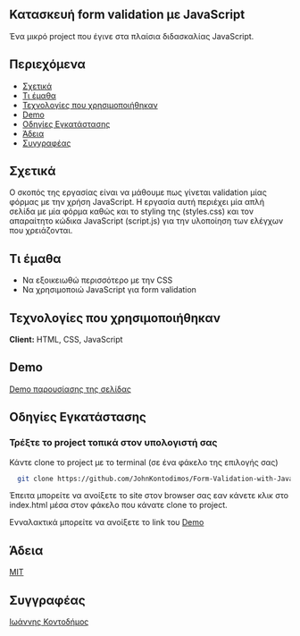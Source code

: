 ## Κατασκευή form validation με JavaScript

Ένα μικρό project που έγινε στα πλαίσια διδασκαλίας JavaScript.

## Περιεχόμενα

* [Σχετικά](#σχετικά)
* [Τι έμαθα](#τι-έμαθα)
* [Τεχνολογίες που χρησιμοποιήθηκαν](#τεχνολογίες-που-χρησιμοποιήθηκαν)
* [Demo](#demo)
* [Οδηγίες Εγκατάστασης](#οδηγίες-εγκατάστασης)
* [Άδεια](#άδεια)
* [Συγγραφέας](#συγγραφέας)

## Σχετικά

Ο σκοπός της εργασίας είναι να μάθουμε πως γίνεται validation μίας φόρμας με την χρήση JavaScript. Η εργασία αυτή περιέχει μία απλή σελίδα με μία φόρμα καθώς και το styling της (styles.css) και τον απαραίτητο κώδικα JavaScript (script.js) για την υλοποίηση των ελέγχων που χρειάζονται.


## Τι έμαθα

- Να εξοικειωθώ περισσότερο με την CSS
- Να χρησιμοποιώ JavaScript για form validation


## Τεχνολογίες που χρησιμοποιήθηκαν

**Client:** HTML, CSS, JavaScript

## Demo

[Demo παρουσίασης της σελίδας](https://johnkontodimos.github.io/Form-Validation-with-JavaScript/)

## Οδηγίες Εγκατάστασης

### Τρέξτε το project τοπικά στον υπολογιστή σας

Κάντε clone το project με το terminal (σε ένα φάκελο της επιλογής σας)

```bash
  git clone https://github.com/JohnKontodimos/Form-Validation-with-JavaScript
```

Έπειτα μπορείτε να ανοίξετε το site στον browser σας εαν κάνετε κλικ στο index.html μέσα στον φάκελο που κάνατε clone το project.

Ενναλακτικά μπορείτε να ανοίξετε το link του [Demo](https://johnkontodimos.github.io/Form-Validation-with-JavaScript/)



## Άδεια

[MIT](https://choosealicense.com/licenses/mit/)

## Συγγραφέας

[Ιωάννης Κοντοδήμος](https://github.com/JohnKontodimos)
